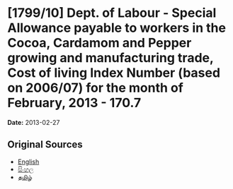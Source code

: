# [1799/10] Dept. of Labour - Special Allowance payable to workers in the Cocoa, Cardamom and Pepper growing and manufacturing trade, Cost of living Index Number (based on 2006/07) for the month of February, 2013 - 170.7

**Date:** 2013-02-27

## Original Sources

- [English](https://documents.gov.lk/view/extra-gazettes/2013/2/1799-10_E.pdf)
- [සිංහල](https://documents.gov.lk/view/extra-gazettes/2013/2/1799-10_S.pdf)
- [தமிழ்](https://documents.gov.lk/view/extra-gazettes/2013/2/1799-10_T.pdf)
